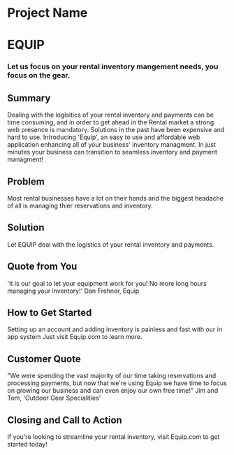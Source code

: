 # Project Name #

<!-- 
> This material was originally posted [here](http://www.quora.com/What-is-Amazons-approach-to-product-development-and-product-management). It is reproduced here for posterities sake.

There is an approach called "working backwards" that is widely used at Amazon. They work backwards from the customer, rather than starting with an idea for a product and trying to bolt customers onto it. While working backwards can be applied to any specific product decision, using this approach is especially important when developing new products or features.

For new initiatives a product manager typically starts by writing an internal press release announcing the finished product. The target audience for the press release is the new/updated product's customers, which can be retail customers or internal users of a tool or technology. Internal press releases are centered around the customer problem, how current solutions (internal or external) fail, and how the new product will blow away existing solutions.

If the benefits listed don't sound very interesting or exciting to customers, then perhaps they're not (and shouldn't be built). Instead, the product manager should keep iterating on the press release until they've come up with benefits that actually sound like benefits. Iterating on a press release is a lot less expensive than iterating on the product itself (and quicker!).

If the press release is more than a page and a half, it is probably too long. Keep it simple. 3-4 sentences for most paragraphs. Cut out the fat. Don't make it into a spec. You can accompany the press release with a FAQ that answers all of the other business or execution questions so the press release can stay focused on what the customer gets. My rule of thumb is that if the press release is hard to write, then the product is probably going to suck. Keep working at it until the outline for each paragraph flows. 

Oh, and I also like to write press-releases in what I call "Oprah-speak" for mainstream consumer products. Imagine you're sitting on Oprah's couch and have just explained the product to her, and then you listen as she explains it to her audience. That's "Oprah-speak", not "Geek-speak".

Once the project moves into development, the press release can be used as a touchstone; a guiding light. The product team can ask themselves, "Are we building what is in the press release?" If they find they're spending time building things that aren't in the press release (overbuilding), they need to ask themselves why. This keeps product development focused on achieving the customer benefits and not building extraneous stuff that takes longer to build, takes resources to maintain, and doesn't provide real customer benefit (at least not enough to warrant inclusion in the press release).
 -->
 

#  EQUIP 

###  Let us focus on your rental inventory mangement needs, you focus on the gear.
  
## Summary ##

  Dealing with the logisitics of your rental inventory and payments can be time consuming, and in order to get ahead in the Rental market a strong web presence is mandatory. Solutions in the past have been expensive and hard to use. Introducing 'Equip', an easy to use and affordable web application enhancing all of your business' inventory managment. In just minutes your business can transition to seamless inventory and payment managment!
  
## Problem ##

  Most rental businesses have a lot on their hands and the biggest headache of all is managing thier reservations and inventory.

## Solution ##

  Let EQUIP deal with the logistics of your rental inventory and payments. 

## Quote from You ##

  'It is our goal to let your equipment work for you! No more long hours managing your inventory!' Dan Frehner, Equip 

## How to Get Started ##

  Setting up an account and adding inventory is painless and fast with our in app system
  Just visit Equip.com to learn more.

## Customer Quote ##

  "We were spending the vast majority of our time taking reservations and processing payments, but now that we're using Equip we have time to focus on growing our business and can even enjoy our own free time!" Jim and Tom, 'Outdoor Gear Specialities'

## Closing and Call to Action ##

  If you're looking to streamline your rental inventory, visit Equip.com to get started today!
